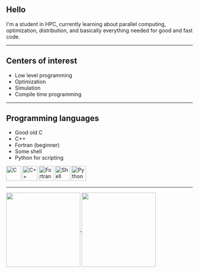 ## Hello

I'm a student in HPC, currently learning about parallel computing, optimization, distribution, and basically everything needed for good and fast code. 

---

## Centers of interest

* Low level programming
* Optimization
* Simulation
* Compile time programming

---

## Programming languages
* Good old C 
* C++
* Fortran (beginner)
* Some shell
* Python for scripting 

<img src="https://upload.wikimedia.org/wikipedia/commons/1/18/C_Programming_Language.svg" alt="C" width="40" height="40"> 
<img src="https://upload.wikimedia.org/wikipedia/commons/1/18/ISO_C%2B%2B_Logo.svg" alt="C++" width="40" height="40"> 
<img src="https://upload.wikimedia.org/wikipedia/commons/b/b8/Fortran_logo.svg" alt="Fortran" width="40" height="40"> 
<img src="https://upload.wikimedia.org/wikipedia/commons/4/4b/Bash_Logo_Colored.svg" alt="Shell" width="40" height="40"> 
<img src="https://upload.wikimedia.org/wikipedia/commons/c/c3/Python-logo-notext.svg" alt="Python" width="40" height="40">

--- 
<div>
  <a href="Github stats">
    <img height=200 align="center" src="https://github-readme-stats.vercel.app/api?username=Nxirda&count_private=true&show_icons=true&theme=transparent" />
  </a>
  <a href="Top languages used">
    <img height=200 align="center" src="https://github-readme-stats.vercel.app/api/top-langs?username=Nxirda&layout=compact&langs_count=8&card_width=320&theme=transparent" />
  </a>
</div>

